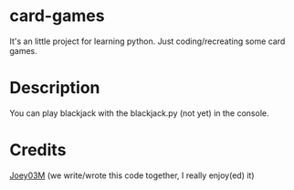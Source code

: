 # card-games
It's an little project for learning python. Just coding/recreating some card games.

# Description
You can play blackjack with the blackjack.py (not yet) in the console.

# Credits
[Joey03M](https://github.com/Joey03M) (we write/wrote this code together, I really enjoy(ed) it)
